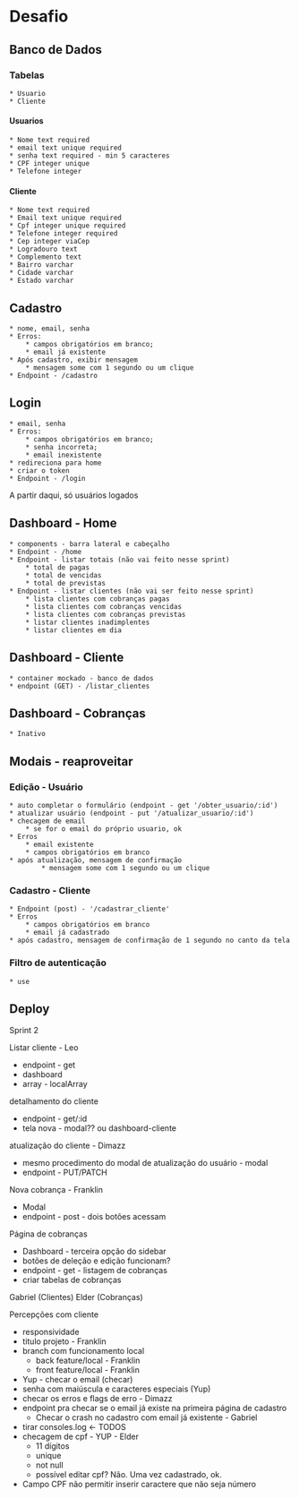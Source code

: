 # Desafio

## Banco de Dados
### Tabelas
    * Usuario
    * Cliente
#### Usuarios
    * Nome text required
    * email text unique required
    * senha text required - min 5 caracteres
    * CPF integer unique
    * Telefone integer
    
#### Cliente
    * Nome text required
    * Email text unique required
    * Cpf integer unique required
    * Telefone integer required
    * Cep integer viaCep
    * Logradouro text
    * Complemento text
    * Bairro varchar
    * Cidade varchar
    * Estado varchar

## Cadastro
    * nome, email, senha
    * Erros:
        * campos obrigatórios em branco;
        * email já existente
    * Após cadastro, exibir mensagem
        * mensagem some com 1 segundo ou um clique
    * Endpoint - /cadastro

## Login
    * email, senha
    * Erros:
        * campos obrigatórios em branco;
        * senha incorreta;
        * email inexistente
    * redireciona para home
    * criar o token
    * Endpoint - /login

A partir daqui, só usuários logados

## Dashboard - Home
    * components - barra lateral e cabeçalho
    * Endpoint - /home
    * Endpoint - listar totais (não vai feito nesse sprint)
        * total de pagas
        * total de vencidas
        * total de previstas
    * Endpoint - listar clientes (não vai ser feito nesse sprint)
        * lista clientes com cobranças pagas
        * lista clientes com cobranças vencidas
        * lista clientes com cobranças previstas
        * listar clientes inadimplentes
        * listar clientes em dia


## Dashboard - Cliente
    * container mockado - banco de dados
    * endpoint (GET) - /listar_clientes


## Dashboard - Cobranças
    * Inativo


## Modais - reaproveitar

### Edição - Usuário
    * auto completar o formulário (endpoint - get '/obter_usuario/:id')
    * atualizar usuário (endpoint - put '/atualizar_usuario/:id')
    * checagem de email
        * se for o email do próprio usuario, ok
    * Erros
        * email existente
        * campos obrigatórios em branco
    * após atualização, mensagem de confirmação
            * mensagem some com 1 segundo ou um clique

### Cadastro - Cliente
    * Endpoint (post) - '/cadastrar_cliente'
    * Erros
        * campos obrigatórios em branco
        * email já cadastrado
    * após cadastro, mensagem de confirmação de 1 segundo no canto da tela

### Filtro de autenticação
    * use


## Deploy

Sprint 2


Listar cliente - Leo
* endpoint - get
* dashboard
* array - localArray

detalhamento do cliente
* endpoint - get/:id
* tela nova - modal?? ou dashboard-cliente

atualização do cliente - Dimazz
* mesmo procedimento do modal de atualização do usuário - modal
* endpoint - PUT/PATCH

Nova cobrança - Franklin
* Modal
* endpoint - post - dois botões acessam

Página de cobranças
* Dashboard - terceira opção do sidebar 
* botões de deleção e edição funcionam?
* endpoint - get - listagem de cobranças
* criar tabelas de cobranças

Gabriel (Clientes)
Elder (Cobranças)

Percepções com cliente
* responsividade
* titulo projeto - Franklin
* branch com funcionamento local
    * back feature/local - Franklin
    * front feature/local - Franklin
* Yup - checar o email (checar)
* senha com maiúscula e caracteres especiais (Yup)
* checar os erros e flags de erro - Dimazz
* endpoint pra checar se o email já existe na primeira página de cadastro
    * Checar o crash no cadastro com email já existente - Gabriel
* tirar consoles.log <- TODOS
* checagem de cpf - YUP - Elder
    * 11 dígitos
    * unique
    * not null
    * possível editar cpf? Não. Uma vez cadastrado, ok.
* Campo CPF não permitir inserir caractere que não seja número